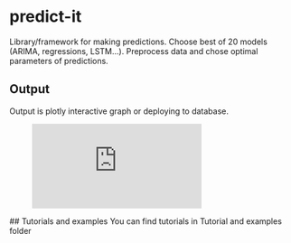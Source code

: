 # predict-it
Library/framework for making predictions. Choose best of 20 models (ARIMA, regressions, LSTM...). Preprocess data and chose optimal parameters of predictions.

## Output
Output is plotly interactive graph or deploying to database.
<figure class="video_container">
<iframe src="https://github.com/Malachov/predict-it/blob/master/predictions.html" frameborder="0" allowfullscreen="true"> </iframe>
</figure>
## Tutorials and examples
You can find tutorials in Tutorial and examples folder
